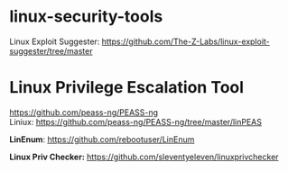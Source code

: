 # linux-security-tools

Linux Exploit Suggester: https://github.com/The-Z-Labs/linux-exploit-suggester/tree/master

# Linux Privilege Escalation Tool

https://github.com/peass-ng/PEASS-ng
<br>
Liniux: https://github.com/peass-ng/PEASS-ng/tree/master/linPEAS

**LinEnum**: https://github.com/rebootuser/LinEnum


**Linux Priv Checker:** https://github.com/sleventyeleven/linuxprivchecker
